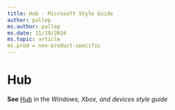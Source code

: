 ```yaml
---
title: Hub - Microsoft Style Guide
author: pallep
ms.author: pallep
ms.date: 11/19/2016
ms.topic: article
ms.prod = non-product-specific
---
```


# Hub

**See** [Hub](https://worldready.cloudapp.net/Styleguide/Read?id=2547&topicid=16416) in the *Windows, Xbox, and devices style guide*
